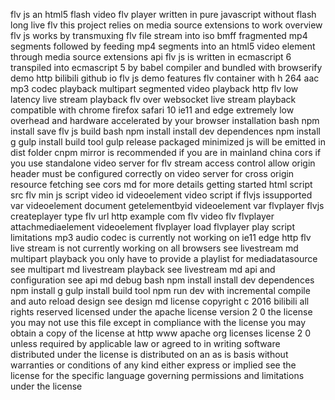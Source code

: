 flv js an html5 flash video flv player written in pure javascript without flash long live flv this project relies on media source extensions to work overview flv js works by transmuxing flv file stream into iso bmff fragmented mp4 segments followed by feeding mp4 segments into an html5 video element through media source extensions api flv js is written in ecmascript 6 transpiled into ecmascript 5 by babel compiler and bundled with browserify demo http bilibili github io flv js demo features flv container with h 264 aac mp3 codec playback multipart segmented video playback http flv low latency live stream playback flv over websocket live stream playback compatible with chrome firefox safari 10 ie11 and edge extremely low overhead and hardware accelerated by your browser installation bash npm install save flv js build bash npm install install dev dependences npm install g gulp install build tool gulp release packaged minimized js will be emitted in dist folder cnpm mirror is recommended if you are in mainland china cors if you use standalone video server for flv stream access control allow origin header must be configured correctly on video server for cross origin resource fetching see cors md for more details getting started html script src flv min js script video id videoelement video script if flvjs issupported var videoelement document getelementbyid videoelement var flvplayer flvjs createplayer type flv url http example com flv video flv flvplayer attachmediaelement videoelement flvplayer load flvplayer play script limitations mp3 audio codec is currently not working on ie11 edge http flv live stream is not currently working on all browsers see livestream md multipart playback you only have to provide a playlist for mediadatasource see multipart md livestream playback see livestream md api and configuration see api md debug bash npm install install dev dependences npm install g gulp install build tool npm run dev with incremental compile and auto reload design see design md license copyright c 2016 bilibili all rights reserved licensed under the apache license version 2 0 the license you may not use this file except in compliance with the license you may obtain a copy of the license at http www apache org licenses license 2 0 unless required by applicable law or agreed to in writing software distributed under the license is distributed on an as is basis without warranties or conditions of any kind either express or implied see the license for the specific language governing permissions and limitations under the license
